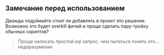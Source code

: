 ## Замечание перед использованием

Дважды подуймайте стоит ли добавлять в проект это решение. Возможно это будет overkill фичей и проще сделать пару-тройку
обычных скриптов?

> Проще написать простой sql запрос, чем пытаться понять это... недоразумение